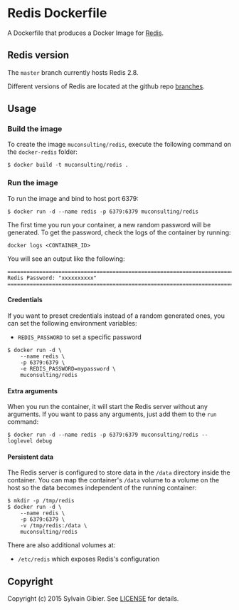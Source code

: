# Redis Dockerfile

A Dockerfile that produces a Docker Image for [Redis](http://redis.io/).

## Redis version

The `master` branch currently hosts Redis 2.8.

Different versions of Redis are located at the github repo [branches](https://github.com/muconsulting/docker-redis/branches).

## Usage

### Build the image

To create the image `muconsulting/redis`, execute the following command on the `docker-redis` folder:

```
$ docker build -t muconsulting/redis .
```

### Run the image

To run the image and bind to host port 6379:

```
$ docker run -d --name redis -p 6379:6379 muconsulting/redis
```

The first time you run your container, a new random password will be generated. To get the password,
check the logs of the container by running:

```
docker logs <CONTAINER_ID>
```

You will see an output like the following:

```
========================================================================
Redis Password: "xxxxxxxxxx"
========================================================================
```

#### Credentials

If you want to preset credentials instead of a random generated ones, you can set the following environment variables:

* `REDIS_PASSWORD` to set a specific password

```
$ docker run -d \
    --name redis \
    -p 6379:6379 \
    -e REDIS_PASSWORD=mypassword \
    muconsulting/redis
```

#### Extra arguments

When you run the container, it will start the Redis server without any arguments. If you want to pass any arguments,
just add them to the `run` command:

```
$ docker run -d --name redis -p 6379:6379 muconsulting/redis --loglevel debug
```

#### Persistent data

The Redis server is configured to store data in the `/data` directory inside the container. You can map the
container's `/data` volume to a volume on the host so the data becomes independent of the running container:

```
$ mkdir -p /tmp/redis
$ docker run -d \
    --name redis \
    -p 6379:6379 \
    -v /tmp/redis:/data \
    muconsulting/redis
```

There are also additional volumes at:

* `/etc/redis` which exposes Redis's configuration

## Copyright

Copyright (c) 2015 Sylvain Gibier. See [LICENSE](https://github.com/muconsulting/docker-redis/blob/master/LICENSE) for details.
